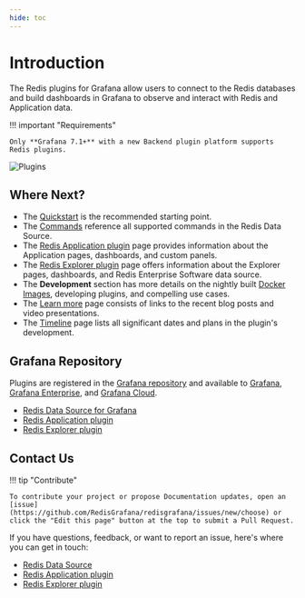 ```yaml
---
hide: toc
---
```


# Introduction

The Redis plugins for Grafana allow users to connect to the Redis databases and build dashboards in Grafana to observe and interact with Redis and Application data.

!!! important "Requirements"

    Only **Grafana 7.1+** with a new Backend plugin platform supports Redis plugins.

<img class="sandwich" title="Plugins" src="/images/redis-table.png">

## Where Next?

- The [Quickstart](quickstart.md) is the recommended starting point.
- The [Commands](redis-datasource/commands.md) reference all supported commands in the Redis Data Source.
- The [Redis Application plugin](redis-app/overview.md) page provides information about the Application pages, dashboards, and custom panels.
- The [Redis Explorer plugin](redis-explorer/overview.md) page offers information about the Explorer pages, dashboards, and Redis Enterprise Software data source.
- The **Development** section has more details on the nightly built [Docker Images](development/images.md), developing plugins, and compelling use cases.
- The [Learn more](learn-more.md) page consists of links to the recent blog posts and video presentations.
- The [Timeline](timeline.md) page lists all significant dates and plans in the plugin's development.

## Grafana Repository

Plugins are registered in the [Grafana repository](https://grafana.com/grafana/plugins/) and available to [Grafana](https://grafana.com/), [Grafana Enterprise](https://grafana.com/products/enterprise/), and [Grafana Cloud](https://grafana.com/products/cloud/).

- [Redis Data Source for Grafana](https://grafana.com/grafana/plugins/redis-datasource/)
- [Redis Application plugin](https://grafana.com/grafana/plugins/redis-app/)
- [Redis Explorer plugin](https://grafana.com/grafana/plugins/redis-explorer-app/)

## Contact Us

!!! tip "Contribute"

    To contribute your project or propose Documentation updates, open an [issue](https://github.com/RedisGrafana/redisgrafana/issues/new/choose) or click the "Edit this page" button at the top to submit a Pull Request.

If you have questions, feedback, or want to report an issue, here's where you can get in touch:

- [Redis Data Source](https://github.com/RedisGrafana/grafana-redis-datasource/issues/new/choose)
- [Redis Application plugin](https://github.com/RedisGrafana/grafana-redis-app/issues/new/choose)
- [Redis Explorer plugin](https://github.com/RedisGrafana/grafana-redis-explorer/issues/new/choose)
